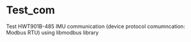 # Test_com
Test HWT901B-485 IMU communication (device protocol comumncation: Modbus RTU) using libmodbus library 
